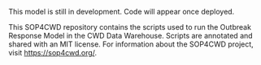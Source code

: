 This model is still in development. Code will appear once deployed.

This SOP4CWD repository contains the scripts used to run the Outbreak Response Model in the CWD Data Warehouse. Scripts are annotated and shared with an MIT license. For information about the SOP4CWD project, visit https://sop4cwd.org/.
